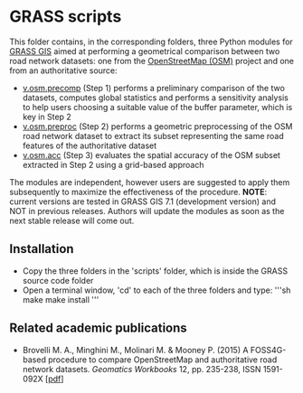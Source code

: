 # GRASS scripts
This folder contains, in the corresponding folders, three Python modules for [GRASS GIS](https://grass.osgeo.org/) aimed at performing a geometrical comparison between two road network datasets: one from the [OpenStreetMap (OSM)](http://openstreetmap.org) project and one from an authoritative source:
* [v.osm.precomp](https://github.com/MoniaMolinari/OSM-roads-comparison/tree/master/GRASS-scripts/v.osm.precomp) (Step 1) performs a preliminary comparison of the two datasets, computes global statistics and performs a sensitivity analysis to help users choosing a suitable value of the buffer parameter, which is key in Step 2
* [v.osm.preproc](https://github.com/MoniaMolinari/OSM-roads-comparison/tree/master/GRASS-scripts/v.osm.preproc) (Step 2) performs a geometric preprocessing of the OSM road network dataset to extract its subset representing the same road features of the authoritative dataset
* [v.osm.acc](https://github.com/MoniaMolinari/OSM-roads-comparison/tree/master/GRASS-scripts/v.osm.acc) (Step 3) evaluates the spatial accuracy of the OSM subset extracted in Step 2 using a grid-based approach 

The modules are independent, however users are suggested to apply them subsequently to maximize the effectiveness of the procedure.
**NOTE**: current versions are tested in GRASS GIS 7.1 (development version) and NOT in previous releases. Authors will update the modules as soon as the next stable release will come out.

## Installation
* Copy the three folders in the 'scripts' folder, which is inside the GRASS source code folder
* Open a terminal window, 'cd' to each of the three folders and type:
  '''sh
  make
  make install
  '''

## Related academic publications
* Brovelli M. A., Minghini M., Molinari M. & Mooney P. (2015) A FOSS4G-based procedure to compare OpenStreetMap and authoritative road network datasets. *Geomatics Workbooks* 12, pp. 235-238, ISSN 1591-092X [[pdf](http://geomatica.como.polimi.it/workbooks/n12/FOSS4G-eu15_submission_70.pdf)]
